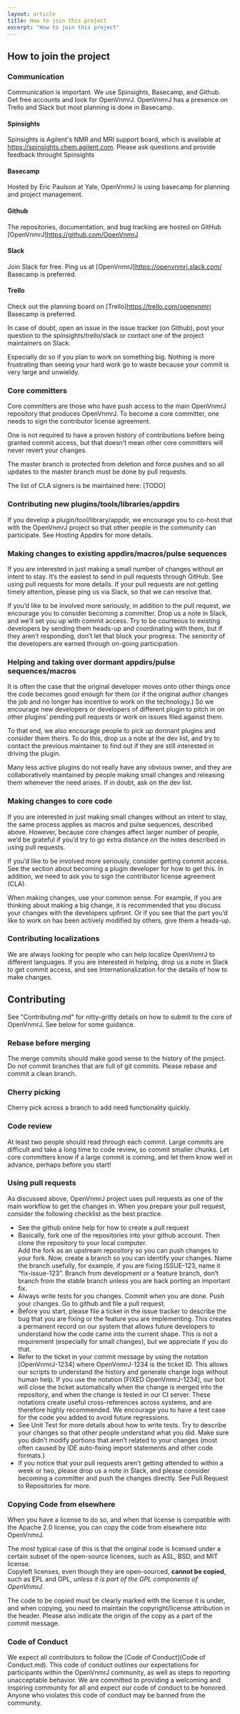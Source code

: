 ```yaml
---
layout: article
title: How to join this project
excerpt: "How to join this project"
---
```

## How to join the project

### Communication

Communication is important. We use Spinsights, Basecamp, and Github. Get free accounts and look for OpenVnmrJ. OpenVnmrJ has a presence on Trello and Slack but most planning is done in Basecamp.

#### Spinsights

Spinsights is Agilent's NMR and MRI support board, which is available at https://spinsights.chem.agilent.com. Please ask questions and provide feedback throught Spinsights

#### Basecamp

Hosted by Eric Paulson at Yale, OpenVnmrJ is using basecamp for planning and project management. 

#### Github

The repositories, documentation, and bug tracking are hosted on GitHub [OpenVnmrJ]<https://github.com/OpenVnmrJ>

#### Slack

Join Slack for free. Ping us at [OpenVnmrJ]<https://openvnmrj.slack.com/> Basecamp is preferred.

#### Trello

Check out the planning board on [Trello]<https://trello.com/openvnmrj> Basecamp is preferred.

In case of doubt, open an issue in the issue tracker (on Github), post your question to the spinsights/trello/slack or contact one of the project maintainers on Slack.

Especially do so if you plan to work on something big. Nothing is more frustrating than seeing your hard work go to waste because your commit is very large and unwieldy.

### Core committers

Core committers are those who have push access to the main OpenVnmrJ repository that produces OpenVnmrJ. To become a core committer, one needs to sign the contributor license agreement.
 
One is not required to have a proven history of contributions before being granted commit access, but that doesn’t mean other core committers will never revert your changes.

The master branch is protected from deletion and force pushes and so all updates to the master branch must be done by pull requests.

The list of CLA signers is be maintained here: 
[TODO]

### Contributing new plugins/tools/libraries/appdirs

If you develop a plugin/tool/library/appdir, we encourage you to co-host that with the 
OpenVnmrJ project so that other people in the community can participate. 
See Hosting Appdirs for more details.

### Making changes to existing appdirs/macros/pulse sequences

If you are interested in just making a small number of changes 
without an intent to stay. It’s the easiest to send in pull requests 
through GitHub. See using pull requests
for more details. If your pull requests are not getting timely 
attention, please ping us via Slack, so that we 
can resolve that.

If you’d like to be involved more seriously, in addition to the pull 
request, we encourage you to consider becoming a committer. Drop us a 
note in Slack, and we’ll set you up with 
commit access. Try to be courteous to existing developers by sending 
them heads-up and coordinating with them, but if they aren’t responding,
don’t let that block your progress. The seniority of the developers are
earned through on-going participation.

### Helping and taking over dormant appdirs/pulse sequences/macros

It is often the case that the original developer moves onto other 
things once the code becomes good enough for them (or if the original 
author changes the job and no longer has incentive to work on the 
technology.) So we encourage new developers or developers of different 
plugin to pitch in on other plugins’ pending pull requests or work on 
issues filed against them.

To that end, we also encourage people to pick up dormant plugins and 
consider them theirs. To do this, drop us a note at the dev list, and 
try to contact the previous maintainer to find out if they are still 
interested in driving the plugin.

Many less active plugins do not really have any obvious owner, and 
they are collaboratively maintained by people making small changes and 
releasing them whenever the need arises.  If in doubt, ask on the dev 
list.

### Making changes to core code

If you are interested in just making small changes without an intent 
to stay, the same process applies as macros and pulse sequences, described above. 
However, because core changes affect larger number of people, we’d be grateful 
if you’d try to go extra distance on the notes described in using pull requests.  

If you’d like to be involved more seriously, consider getting commit 
access. See the section about becoming a plugin developer for how to get
this. In addition, we need to ask you to sign the contributor license agreement (CLA).  

When making changes, use your common sense. For example, if you are 
thinking about making a big change, it is recommended that you discuss 
your changes with the developers upfront. Or if you see that the part 
you’d like to work on has been actively modified by others, give them a 
heads-up.  

### Contributing localizations

We are always looking for people who can help localize OpenVnmrJ to 
different languages. If you are interested in helping, drop us a note in
Slack to get commit access, and see Internationalization for the details of how to make changes.

## Contributing

See "Contributing.md" for nitty-gritty details on how to submit to the core of OpenVnmrJ. See below for some guidance.

### Rebase before merging

The merge commits should make good sense to the history of the project. Do not commit branches that are full of git commits. Please rebase and commit a clean branch.

### Cherry picking

Cherry pick across a branch to add need functionality quickly. 

### Code review

At least two people should read through each commit. Large commits are difficult and 
take a long time to code review, so commit smaller chunks.
Let core committers know if a large commit is coming, and let them know well in advance, 
perhaps before you start!  

### Using pull requests

As discussed above, OpenVnmrJ project uses pull requests as one of the 
main workflow to get the changes in. When you prepare your pull request,
consider the following checklist as the best practice.

* See the github online help for how to create a pull request  
* Basically, fork one of the repositories into your github account. Then clone the repository to your local computer.  
Add the fork as an upstream repository so you can push changes to your fork. 
Now, create a branch so you can identify your changes. 
Name the branch usefully, for example, if you are fixing ISSUE-123, name it “fix-issue-123”. 
Branch from development or a feature branch, don’t branch from the stable branch unless you are back porting an important fix.  
* Always write tests for you changes. Commit when you are done. Push your changes. 
Go to github and file a pull request.
* Before you start, please file a ticket in the issue tracker to describe the bug that 
you are fixing or the feature you are implementing. This creates a permanent record on our system that allows 
future developers to understand how the code came into the current shape. 
This is not a requirement (especially for small changes), but we appreciate if you do that.  
* Refer to the ticket in your commit message by using the notation [OpenVnmrJ-1234] where OpenVnmrJ-1234 is the ticket ID. 
This allows our scripts to understand the history and generate change logs without human help. If you use the notation [FIXED OpenVnmrJ-1234], 
our bot will close the ticket automatically when the change is merged into the repository, 
and when the change is tested in our CI server. These notations create useful cross-references across systems, 
and are therefore highly recommended. We encourage you to have a test case for the code you added to avoid future regressions.  
* See Unit Test for more details about how to write tests. Try to describe your changes 
so that other people understand what you did. Make sure you didn’t modify portions that aren’t related to your changes 
(most often caused by IDE auto-fixing import statements and other code formats.)
* If you notice that your pull requests aren’t getting attended to within a week or two,
 please drop us a note in Slack, and please consider becoming a committer and push the changes directly. 
 See Pull Request to Repositories for more.  

### Copying Code from elsewhere

When you have a license to do so, and when that license is compatible with the Apache 2.0 license, you can copy the code from elsewhere into OpenVnmrJ.

The most typical case of this is that the original code is licensed under a certain subset of the open-source licenses, 
such as ASL, BSD, and MIT license.   
Copyleft licenses, even though they are open-sourced, __cannot be copied__, such as EPL and GPL, *unless it is part of the GPL components of OpenVnmrJ*. 

The code to be copied must be clearly marked with the license it is under, and when copying, you need to maintain the copyright/license attribution in the header. 
Please also indicate the origin of the copy as a part of the commit message.

### Code of Conduct

We expect all contributors to follow the [Code of Conduct](Code of Conduct.md). This code of conduct outlines our expectations for participants within the OpenVnmrJ community, as well as steps to reporting unacceptable behavior. We are committed to providing a welcoming and inspiring community for all and expect our code of conduct to be honored. Anyone who violates this code of conduct may be banned from the community.
